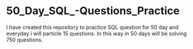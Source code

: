 # 50_Day_SQL_-Questions_Practice
I have created this repository to  practice SQL question for 50 day and everyday i will particle 15 questions. In this way in 50 days will be solving 750 questions. 
